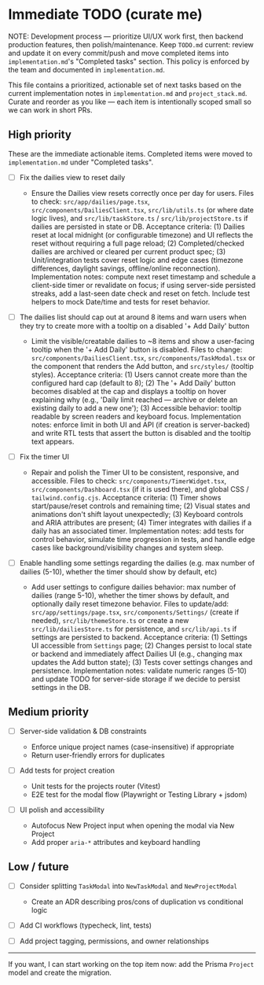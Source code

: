 # Immediate TODO (curate me)

NOTE: Development process — prioritize UI/UX work first, then backend production features, then polish/maintenance. Keep `TODO.md` current: review and update it on every commit/push and move completed items into `implementation.md`'s "Completed tasks" section. This policy is enforced by the team and documented in `implementation.md`.

This file contains a prioritized, actionable set of next tasks based on the current implementation notes in `implementation.md` and `project_stack.md`. Curate and reorder as you like — each item is intentionally scoped small so we can work in short PRs.

## High priority

These are the immediate actionable items. Completed items were moved to `implementation.md` under "Completed tasks".

- [ ] Fix the dailies view to reset daily

  - Ensure the Dailies view resets correctly once per day for users. Files to check: `src/app/dailies/page.tsx`, `src/components/DailiesClient.tsx`, `src/lib/utils.ts` (or where date logic lives), and `src/lib/taskStore.ts` / `src/lib/projectStore.ts` if dailies are persisted in state or DB. Acceptance criteria: (1) Dailies reset at local midnight (or configurable timezone) and UI reflects the reset without requiring a full page reload; (2) Completed/checked dailies are archived or cleared per current product spec; (3) Unit/integration tests cover reset logic and edge cases (timezone differences, daylight savings, offline/online reconnection). Implementation notes: compute next reset timestamp and schedule a client-side timer or revalidate on focus; if using server-side persisted streaks, add a last-seen date check and reset on fetch. Include test helpers to mock Date/time and tests for reset behavior.

- [ ] The dailies list should cap out at around 8 items and warn users when they try to create more with a tooltip on a disabled '+ Add Daily' button

  - Limit the visible/creatable dailies to ~8 items and show a user-facing tooltip when the '+ Add Daily' button is disabled. Files to change: `src/components/DailiesClient.tsx`, `src/components/TaskModal.tsx` or the component that renders the Add button, and `src/styles/` (tooltip styles). Acceptance criteria: (1) Users cannot create more than the configured hard cap (default to 8); (2) The '+ Add Daily' button becomes disabled at the cap and displays a tooltip on hover explaining why (e.g., 'Daily limit reached — archive or delete an existing daily to add a new one'); (3) Accessible behavior: tooltip readable by screen readers and keyboard focus. Implementation notes: enforce limit in both UI and API (if creation is server-backed) and write RTL tests that assert the button is disabled and the tooltip text appears.

- [ ] Fix the timer UI

  - Repair and polish the Timer UI to be consistent, responsive, and accessible. Files to check: `src/components/TimerWidget.tsx`, `src/components/Dashboard.tsx` (if it is used there), and global CSS / `tailwind.config.cjs`. Acceptance criteria: (1) Timer shows start/pause/reset controls and remaining time; (2) Visual states and animations don't shift layout unexpectedly; (3) Keyboard controls and ARIA attributes are present; (4) Timer integrates with dailies if a daily has an associated timer. Implementation notes: add tests for control behavior, simulate time progression in tests, and handle edge cases like background/visibility changes and system sleep.

- [ ] Enable handling some settings regarding the dailies (e.g. max number of dailies (5-10), whether the timer should show by default, etc)

  - Add user settings to configure dailies behavior: max number of dailies (range 5-10), whether the timer shows by default, and optionally daily reset timezone behavior. Files to update/add: `src/app/settings/page.tsx`, `src/components/Settings/` (create if needed), `src/lib/themeStore.ts` or create a new `src/lib/dailiesStore.ts` for persistence, and `src/lib/api.ts` if settings are persisted to backend. Acceptance criteria: (1) Settings UI accessible from `Settings` page; (2) Changes persist to local state or backend and immediately affect Dailies UI (e.g., changing max updates the Add button state); (3) Tests cover settings changes and persistence. Implementation notes: validate numeric ranges (5-10) and update TODO for server-side storage if we decide to persist settings in the DB.

## Medium priority

- [ ] Server-side validation & DB constraints

  - Enforce unique project names (case-insensitive) if appropriate
  - Return user-friendly errors for duplicates

- [ ] Add tests for project creation

  - Unit tests for the projects router (Vitest)
  - E2E test for the modal flow (Playwright or Testing Library + jsdom)

- [ ] UI polish and accessibility
  - Autofocus New Project input when opening the modal via New Project
  - Add proper `aria-*` attributes and keyboard handling

## Low / future

- [ ] Consider splitting `TaskModal` into `NewTaskModal` and `NewProjectModal`

  - Create an ADR describing pros/cons of duplication vs conditional logic

- [ ] Add CI workflows (typecheck, lint, tests)

- [ ] Add project tagging, permissions, and owner relationships

---

If you want, I can start working on the top item now: add the Prisma `Project` model and create the migration.

